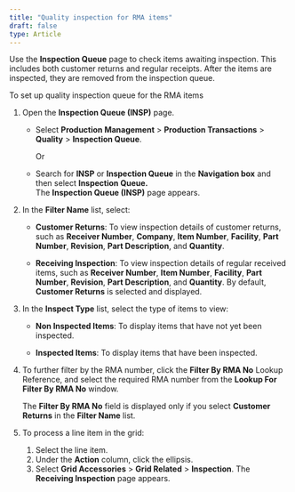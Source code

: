 ```yaml
---
title: "Quality inspection for RMA items"
draft: false
type: Article  
---
```


Use the **Inspection Queue** page to check items awaiting inspection. This includes both customer returns and regular receipts. After the items are inspected, they are removed from the inspection queue.

To set up quality inspection queue for the RMA items

1.  Open the **Inspection Queue (INSP)** page.

    - Select **Production Management** > **Production Transactions** > **Quality** > **Inspection Queue**.

        Or

    -  Search for **INSP** or **Inspection Queue** in the **Navigation box** and then select **Inspection Queue.** <br> The **Inspection Queue (INSP)** page appears.

1.  In the **Filter Name** list, select:

    - **Customer Returns**: To view inspection details of customer returns, such as **Receiver Number**, **Company**, **Item Number**, **Facility**, **Part Number**, **Revision**, **Part Description**, and **Quantity**.

    - **Receiving Inspection**: To view inspection details of regular received items, such as **Receiver Number**, **Item Number**, **Facility**, **Part Number**, **Revision**, **Part Description**, and **Quantity**. By default, **Customer Returns** is selected and displayed.

1.  In the **Inspect Type** list, select the type of items to view:

    - **Non Inspected Items**: To display items that have not yet been inspected.

    - **Inspected Items**: To display items that have been inspected.

2.  To further filter by the RMA number, click the **Filter By RMA No** Lookup Reference, and select the required RMA number from the **Lookup For Filter By RMA No** window.

    The **Filter By RMA No** field is displayed only if you select **Customer Returns** in the **Filter Name** list.

3.  To process a line item in the grid:
    1.  Select the line item.
    2.  Under the **Action** column, click the ellipsis.
    3.  Select **Grid Accessories** > **Grid Related** > **Inspection**. The **Receiving Inspection** page appears.